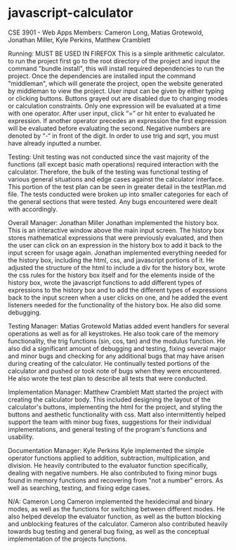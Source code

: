 # javascript-calculator


CSE 3901 - Web Apps
Members: Cameron Long, Matias Grotewold, Jonathan Miller, Kyle Perkins, Matthew Cramblett

Running: 
MUST BE USED IN FIREFOX
This is a simple arithmetic calculator. 
to run the project first go to the root directory of the project and input the command "bundle install", this will install required dependencies to run the project. Once the dependencies are installed input the command "middleman", which will generate the project, open the website generated by middleman to view the project.
User input can be given by either typing or clicking buttons. Buttons grayed out are disabled due to changing modes or calculation constraints. Only one expression will be evaluated at a time with one operator. After user input, click “=” or hit enter to evaluated he expression. If another operator precedes an expression the first expression will be evaluated before evaluating the second. Negative numbers are denoted by “-“ in front of the digit. In order to use trig and sqrt, you must have already inputted a number. 


Testing: Unit testing was not conducted since the vast majority of the functions (all except basic math operations) required interaction with the calculator. Therefore, the bulk of the testing was functional testing of various general situations and edge cases against the calculator interface. This portion of the test plan can be seen in greater detail in the testPlan.md file. The tests conducted were broken up into smaller categories for each of the general sections that were tested. Any bugs encountered were dealt with accordingly.

Overall Manager: Jonathan Miller
Jonathan implemented the history box. This is an interactive window above the main input screen. The history box stores mathematical expressions that were previously evaluated, and then the user can click on an expression in the history box to add it back to the input screen for usage again. Jonathan implemented everything needed for the history box, including the html, css, and javascript portions of it. He adjusted the structure of the html to include a div for the history box, wrote the css rules for the history box itself and for the elements inside of the history box, wrote the javascript functions to add different types of expressions to the history box and to add the different types of expressions back to the input screen when a user clicks on one, and he added the event listeners needed for the functionality of the history box. He also did some debugging.

Testing Manager: Matias Grotewold
Matias added event handlers for several operations as well as for all keystrokes. He also took care of the memory functionality, the trig functions (sin, cos, tan) and the modulus function. He also did a significant amount of debugging and testing, fixing several major and minor bugs and checking for any additional bugs that may have arisen during creating of the calculator. He continually tested portions of the calculator and pushed or took note of bugs when they were encountered. He also wrote the test plan to describe all tests that were conducted.

Implementation Manager: Matthew Cramblett
Matt started the project with creating the calculator body. This included designing the layout of the calculator's buttons, implementing the html for the project, and styling the buttons and aesthetic functionality with css. Matt also intermittently helped support the team with minor bug fixes, suggestions for their individual implementations, and general testing of the program's functions and usability.

Documentation Manager: Kyle Perkins
Kyle implemented the simple operator functions applied to addition, subtraction, multiplication, and division. He heavily contributed to the evaluator function specifically, dealing with negative numbers. He also contributed to fixing minor bugs found in memory functions and recovering from "not a number" errors. As well as searching, testing, and fixing edge cases. 

N/A: Cameron Long
Cameron implemented the hexidecimal and binary modes, as well as the functions for switching between different modes. He also helped develop the evaluator function, as well as the button blocking and unblocking features of the calculator. Cameron also contributed heavily towards bug testing and general bug fixing, as well as the conceptual implementation of the projects functions.


